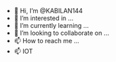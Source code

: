 - 👋 Hi, I’m @KABILAN144
- 👀 I’m interested in ...
- 🌱 I’m currently learning ...
- 💞️ I’m looking to collaborate on ...
- 📫 How to reach me ...
- 📫 IOT
<!---
KABILAN144/KABILAN144 is a ✨ special ✨ repository because its `README.md` (this file) appears on your GitHub profile.
You can click the Preview link to take a look at your changes.
--->      
